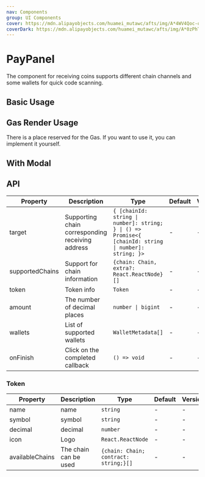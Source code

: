 ```yaml
---
nav: Components
group: UI Components
cover: https://mdn.alipayobjects.com/huamei_mutawc/afts/img/A*4WV4Qoc-o5YAAAAAAAAAAAAADlrGAQ/original
coverDark: https://mdn.alipayobjects.com/huamei_mutawc/afts/img/A*0zPhTLh23NwAAAAAAAAAAAAADlrGAQ/original
---
```


# PayPanel

The component for receiving coins supports different chain channels and some wallets for quick code scanning.

## Basic Usage

<code src="./demos/basic.tsx"></code>

## Gas Render Usage

There is a place reserved for the Gas. If you want to use it, you can implement it yourself.

<code src="./demos/useGasRender.tsx"></code>

## With Modal

<code src="./demos/modal.tsx"></code>

## API

| Property | Description | Type | Default | Version |
| --- | --- | --- | --- | --- |
| target | Supporting chain corresponding receiving address | `{ [chainId: string \| number]: string; } \| () => Promise<{ [chainId: string \| number]: string; }>` | - | - |
| supportedChains | Support for chain information | `{chain: Chain, extra?: React.ReactNode}[]` | - | - |
| token | Token info | `Token` | - | - |
| amount | The number of decimal places | `number \| bigint` | - | - |
| wallets | List of supported wallets | `WalletMetadata[]` | - | - |
| onFinish | Click on the completed callback | `() => void` | - | - |

### Token

| Property | Description | Type | Default | Version |
| --- | --- | --- | --- | --- |
| name | name | `string` | - | - |
| symbol | symbol | `string` | - | - |
| decimal | decimal | `number` | - | - |
| icon | Logo | `React.ReactNode` | - | - |
| availableChains | The chain can be used | `{chain: Chain; contract: string;}[]` | - | - |
